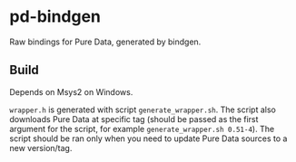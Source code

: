 # pd-bindgen

Raw bindings for Pure Data, generated by bindgen.




## Build

Depends on Msys2 on Windows.

`wrapper.h` is generated with script `generate_wrapper.sh`. The script also
downloads Pure Data at specific tag (should be passed as the first argument for
the script, for example `generate_wrapper.sh 0.51-4`). The script should be ran
only when you need to update Pure Data sources to a new version/tag.
